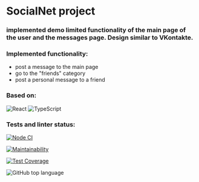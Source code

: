 # SocialNet project
### implemented demo limited functionality of the main page of the user and the messages page. Design similar to VKontakte.
### Implemented functionality:
 - post a message to the main page
 - go to the "friends" category
 - post a personal message to a friend

### Based on:
![React](https://img.shields.io/badge/react-%2320232a.svg?style=for-the-badge&logo=react&logoColor=%2361DAFB)
![TypeScript](https://img.shields.io/badge/typescript-%23007ACC.svg?style=for-the-badge&logo=typescript&logoColor=white)

### Tests and linter status:
[![Node CI](https://github.com/DenisLoza/frontend-project-lvl1/actions/workflows/node.js.yml/badge.svg)](https://github.com/DenisLoza/SocialXXI/actions/workflows/node.js.yml)

[![Maintainability](https://api.codeclimate.com/v1/badges/a99a88d28ad37a79dbf6/maintainability)](https://codeclimate.com/github/DenisLoza/SocialXXI/maintainability)

[![Test Coverage](https://api.codeclimate.com/v1/badges/a99a88d28ad37a79dbf6/test_coverage)](https://codeclimate.com/github/DenisLoza/SocialXXI/test_coverage)

![GitHub top language](https://img.shields.io/github/languages/top/DenisLoza/SocialXXI)